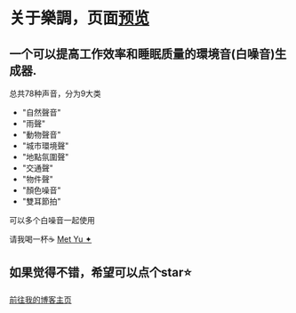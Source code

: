 # 关于樂調，页面[预览](https://yue.5202048.xyz/)

## 一个可以提高工作效率和睡眠质量的環境音(白噪音)生成器.
总共78种声音，分为9大类
  - "自然聲音"
  - "雨聲"
  - "動物聲音"
  - "城市環境聲"
  - "地點氛圍聲"
  -  "交通聲"
  -  "物件聲"
  -  "顏色噪音"
  -  "雙耳節拍"

可以多个白噪音一起使用

<footer class="footer">    
        <span class="line">请我喝一杯☕ <a href="https://sponsor.5202048.xyz/">Met Yu ✦</a> </span> 
</footer>

## 如果觉得不错，希望可以点个star⭐

[前往我的博客主页](https://blog.metyu.eu.org/)

